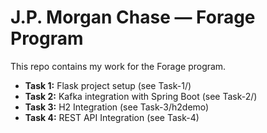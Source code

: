 # J.P. Morgan Chase — Forage Program

This repo contains my work for the Forage program.

- **Task 1:** Flask project setup (see Task-1/)
- **Task 2:** Kafka integration with Spring Boot (see Task-2/)
- **Task 3:** H2 Integration (see Task-3/h2demo)
- **Task 4:** REST API Integration (see Task-4)
